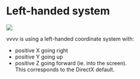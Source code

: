 # Left-handed system

![](~/img/LeftHandedSystem2.png "")  


vvvv is using a left-handed coordinate system with:  
* positive X going right  
* positive Y going up   
* positive Z going forward (ie. into the screen).   
This corresponds to the DirectX default.   


